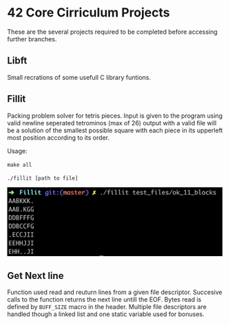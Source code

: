 42 Core Cirriculum Projects
===

  These are the several projects required to be completed before accessing further branches.
  
Libft
---
Small recrations of some usefull C library funtions.

Fillit
---
Packing problem solver for tetris pieces.  Input is given to the program using valid newline seperated tetrominos (max of 26) output with a valid file will be a solution of the smallest possible square with each piece in its upperleft most position according to its order.
    
Usage:
  
  `make all`
  
  `./fillit [path to file]`    

<img src="https://github.com/S11Kelevra/42-Core-Projects/blob/master/media/fillitcap.png" width="500">

Get Next line
---
Function used read and reuturn lines from a given file descriptor. Succesive calls to the function returns the next line untill the EOF. Bytes read is defined by `BUFF_SIZE` macro in the header. Multiple file descriptors are handled though a linked list and one static variable used for bonuses.
